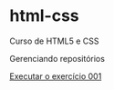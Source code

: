 # html-css
 Curso de HTML5 e CSS

Gerenciando repositórios

<a href="https://fernandojmoreira.github.io/html-css/exercicios/ex001-codigo-base/index.html">Executar o exercício 001</a>